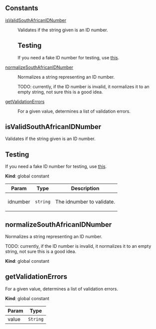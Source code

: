 ## Constants

<dl>
<dt><a href="#isValidSouthAfricanIDNumber">isValidSouthAfricanIDNumber</a></dt>
<dd><p>Validates if the string given is an ID number.</p>
<h2>Testing</h2>
<p>If you need a fake ID number for testing, use
<a href="https://chris927.github.io/generate-sa-idnumbers/">this</a>.</p></dd>
<dt><a href="#normalizeSouthAfricanIDNumber">normalizeSouthAfricanIDNumber</a></dt>
<dd><p>Normalizes a string representing an ID number.</p>
<p>TODO: currently, if the ID number is invalid, it normalizes it to an empty
string, not sure this is a good idea.</p></dd>
<dt><a href="#getValidationErrors">getValidationErrors</a></dt>
<dd><p>For a given value, determines a list of validation errors.</p></dd>
</dl>

<a name="isValidSouthAfricanIDNumber"></a>

## isValidSouthAfricanIDNumber
<p>Validates if the string given is an ID number.</p>
<h2>Testing</h2>
<p>If you need a fake ID number for testing, use
<a href="https://chris927.github.io/generate-sa-idnumbers/">this</a>.</p>

**Kind**: global constant  

| Param | Type | Description |
| --- | --- | --- |
| idnumber | <code>string</code> | <p>The idnumber to validate.</p> |

<a name="normalizeSouthAfricanIDNumber"></a>

## normalizeSouthAfricanIDNumber
<p>Normalizes a string representing an ID number.</p>
<p>TODO: currently, if the ID number is invalid, it normalizes it to an empty
string, not sure this is a good idea.</p>

**Kind**: global constant  
<a name="getValidationErrors"></a>

## getValidationErrors
<p>For a given value, determines a list of validation errors.</p>

**Kind**: global constant  

| Param | Type |
| --- | --- |
| value | <code>String</code> | 

